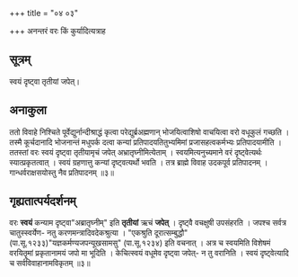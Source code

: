+++
title = "०४ ०३"

+++
अनन्तरं वरः किं कुर्यादित्यत्राह

## सूत्रम्
स्वयं दृष्ट्वा तृतीयां जपेत्।
## अनाकुला
ततो विवाहे निश्चिते पूर्वेद्युर्नान्दीश्राद्धं कृत्वा परेद्युर्ब्रअह्मणान् भोजयित्वाशिषो वाचयित्वा वरो वधूकुलं गच्छति ।
तस्मै कूर्चदानादि भोजनान्तं मधुपर्क दत्वा कन्यां प्रतिपादयतितुभ्यमिमां प्रजासहत्वकर्मभ्यः प्रतिपादयामीति ।
ततस्तां वरः स्वयं दृष्ट्वा तृतीयामृचं जपेत्
अभ्रातृघ्नीमित्येताम् ।
स्वयमित्यनुच्यमाने वरं दृष्ट्वेत्यर्थः स्यात्प्रकृतत्वात् ।
स्वयं ग्रहणात्तु कन्यां दृष्ट्वत्यर्थो भवति ।
तत्र ब्राह्मे विवाह उदकपूर्व प्रतिपादनम् ।
गान्धर्वराक्षसयोस्तु नैव प्रतिपादनम् ॥३॥

## गृह्यतात्पर्यदर्शनम्
वरः **स्वयं** कन्याम दृष्ट्वा"अब्रातृघ्नीम्" इति **तृतीयां** ऋचं **जपेत्** ।
दृष्ट्वै वचक्षुषी उपसंहरति ।
जपश्च सर्वत्र चातुस्स्वर्येण- नतु करणमन्त्रादिवदेकश्रुत्या ।
"एकश्रुति दूरात्सम्बुद्धौ" (पा.सू.१२३३)"यज्ञकर्मण्यजपन्यूखसामसु" (पा.सू.१२३४) इति वचनात् ।
अत्र च स्वयमिति विशेषमं वरयितॄमां प्रकृतानामयं जपो मा भूदिति ।
केचित्स्वयं वधूमेव दृष्ट्वा जपेत्- न तु वरानिति ।
स्वयं दृष्ट्वेत्यादि च सर्वविवाहानामविकृतम् ॥३॥
